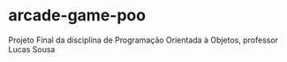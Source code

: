 # arcade-game-poo
Projeto Final da disciplina de Programação Orientada à Objetos, professor Lucas Sousa
